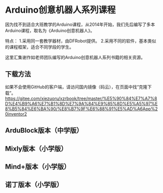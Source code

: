 # Arduino创意机器人系列课程

因为找不到适合大班教学的Arduino课程，从2014年开始，我们先后编写了多本Arduino课程，取名为《Arduino创意机器人》。

特点：
1.采用同一套教学器材，由DFRobot提供。
2.采用不同的软件，基本类似的课程框架，适合不同学段的学生。

这里汇集谢作如老师团队编写的Arduino创意机器人系列书籍的相关资源。

## 下载方法

如果不会使用GitHub的客户端，请访问国内镜像（码云），在页面中找“克隆下载”。
https://gitee.com/xiezuoru/xzrbook/tree/master/%E5%90%84%E7%A7%8D%E4%B9%A6%E7%B1%8D%E7%9A%84%E9%85%8D%E5%A5%97%E8%B5%84%E6%BA%90/%E8%B7%9F%E6%88%91%E5%AD%A6App%20inventor2


## ArduBlock版本（中学版）

## Mixly版本（小学版）

## Mind+版本（小学版）

## 诺丁版本（小学版）

